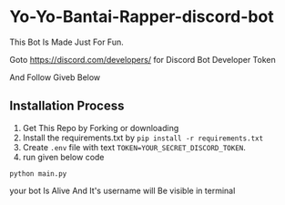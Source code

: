 # Yo-Yo-Bantai-Rapper-discord-bot

This Bot Is Made Just For Fun.

Goto https://discord.com/developers/ for Discord Bot Developer Token

And Follow Giveb Below

## Installation Process

1. Get This Repo by Forking or downloading
2. Install the requirements.txt by
     `pip install -r requirements.txt`
3. Create `.env` file with text `TOKEN=YOUR_SECRET_DISCORD_TOKEN`.
4. run given below code
```python3
python main.py
```
your bot Is Alive And It's username will Be visible in terminal



